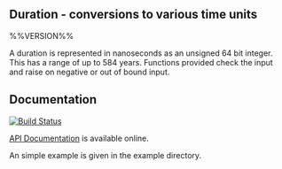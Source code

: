 ## Duration - conversions to various time units

%%VERSION%%

A duration is represented in nanoseconds as an unsigned 64 bit integer.  This
has a range of up to 584 years.  Functions provided check the input and raise
on negative or out of bound input.

## Documentation

[![Build Status](https://travis-ci.org/hannesm/duration.svg?branch=master)](https://travis-ci.org/hannesm/duration)

[API Documentation](https://hannesm.github.io/duration/doc/) is available online.

An simple example is given in the example directory.
